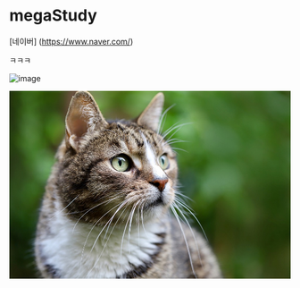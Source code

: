 # megaStudy


[네이버] (https://www.naver.com/)


ㅋㅋㅋ



![image](https://github.com/Dongu125/megaStudy/assets/143040872/14332a5b-38e5-41c6-aca6-b464442b84ff)

![고양이](./images/cat.jpg)
